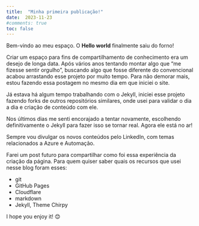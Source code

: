 ```yaml
---
title:  "Minha primeira publicação!"
date:  2023-11-23
#comments: true
toc: false
---
```


Bem-vindo ao meu espaço. O **Hello world** finalmente saiu do forno!

Criar um espaço para fins de compartilhamento de conhecimento era um desejo de longa data. Após vários anos tentando montar algo que “me fizesse sentir orgulho”, buscando algo que fosse diferente do convencional acabou arrastando esse projeto por muito tempo. Para não demorar mais, estou fazendo essa postagem no mesmo dia em que iniciei o site.

Já estava há algum tempo trabalhando com o Jekyll, iniciei esse projeto fazendo forks de outros repositórios similares, onde usei para validar o dia a dia e criação de conteúdo com ele.

Nos últimos dias me senti encorajado a tentar novamente, escolhendo definitivamente o Jekyll para fazer isso se tornar real. Agora ele está no ar!

Sempre vou divulgar os novos conteúdos pelo LinkedIn, com temas relacionados a Azure e Automação.

Farei um post futuro para compartilhar como foi essa experiência da criação da página. Para quem quiser saber quais os recursos que usei nesse blog foram esses:

- git
- GitHub Pages
- Cloudflare
- markdown
- Jekyll, Theme Chirpy

I hope you enjoy it! 😊
